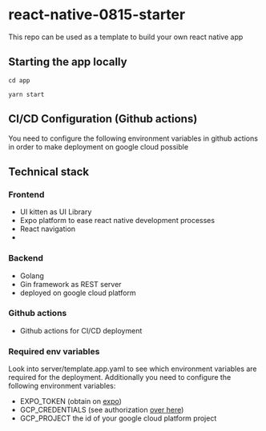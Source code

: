 # react-native-0815-starter
This repo can be used as a template to build your own react native app

## Starting the app locally 

`cd app`

`yarn start`

## CI/CD Configuration (Github actions)

You need to configure the following environment variables in github actions in order to make deployment on google cloud possible

## Technical stack

### Frontend
- UI kitten as UI Library
- Expo platform to ease react native development processes
- React navigation
- 

### Backend
- Golang
- Gin framework as REST server
- deployed on google cloud platform

### Github actions
- Github actions for CI/CD deployment

### Required env variables

Look into server/template.app.yaml to see which environment variables are required for the deployment. Additionally you need to configure the following environment variables: 

- EXPO_TOKEN (obtain on [expo](https://expo.dev)) 
- GCP_CREDENTIALS (see authorization [over here](https://github.com/google-github-actions/deploy-appengine#authorization))
- GCP_PROJECT the id of your google cloud platform project
